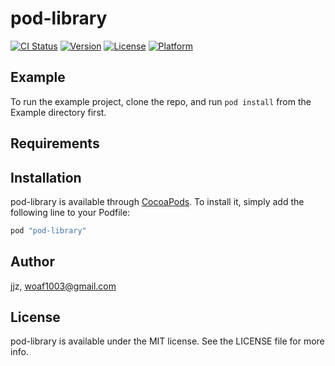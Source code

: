 # pod-library

[![CI Status](http://img.shields.io/travis/jjz/pod-library.svg?style=flat)](https://travis-ci.org/jjz/pod-library)
[![Version](https://img.shields.io/cocoapods/v/pod-library.svg?style=flat)](http://cocoapods.org/pods/pod-library)
[![License](https://img.shields.io/cocoapods/l/pod-library.svg?style=flat)](http://cocoapods.org/pods/pod-library)
[![Platform](https://img.shields.io/cocoapods/p/pod-library.svg?style=flat)](http://cocoapods.org/pods/pod-library)

## Example

To run the example project, clone the repo, and run `pod install` from the Example directory first.

## Requirements

## Installation

pod-library is available through [CocoaPods](http://cocoapods.org). To install
it, simply add the following line to your Podfile:

```ruby
pod "pod-library"
```

## Author

jjz, woaf1003@gmail.com

## License

pod-library is available under the MIT license. See the LICENSE file for more info.
